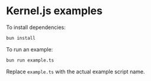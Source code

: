 # Kernel.js examples

To install dependencies:

```bash
bun install
```

To run an example:

```bash
bun run example.ts 
```

Replace `example.ts` with the actual example script name.
